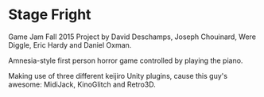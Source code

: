 # Stage Fright
Game Jam Fall 2015 Project by David Deschamps, Joseph Chouinard, Were Diggle, Eric Hardy and Daniel Oxman.

Amnesia-style first person horror game controlled by playing the piano.

Making use of three different keijiro Unity plugins, cause this guy's awesome: MidiJack, KinoGlitch and Retro3D.
